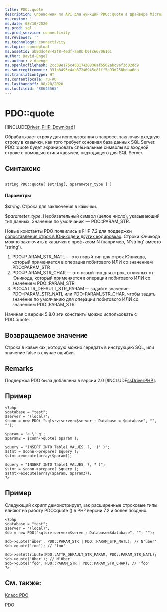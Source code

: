 ```yaml
---
title: PDO::quote
description: Справочник по API для функции PDO::quote в драйвере Microsoft PDO_SQLSRV для PHP для SQL Server.
ms.custom: ''
ms.date: 08/10/2020
ms.prod: sql
ms.prod_service: connectivity
ms.reviewer: ''
ms.technology: connectivity
ms.topic: conceptual
ms.assetid: ab9ddc48-42f8-4edf-aa8b-b0fc66706161
author: David-Engel
ms.author: v-daenge
ms.openlocfilehash: 2cc39e175c46317428836af6562abc9af3d02dd9
ms.sourcegitcommit: 331b8495e4ab37266945c81ff5b93d250bdaa6da
ms.translationtype: HT
ms.contentlocale: ru-RU
ms.lasthandoff: 08/20/2020
ms.locfileid: "88645565"
---
```

# <a name="pdoquote"></a>PDO::quote
[!INCLUDE[Driver_PHP_Download](../../includes/driver_php_download.md)]

Обрабатывает строку для использования в запросе, заключая входную строку в кавычки, как того требует основная база данных SQL Server. PDO::quote будет экранировать специальные символы во входной строке с помощью стиля кавычек, подходящего для SQL Server.  
  
## <a name="syntax"></a>Синтаксис  
  
```  
  
string PDO::quote( $string[, $parameter_type ] )  
```  
  
#### <a name="parameters"></a>Параметры  
$*string*. Строка для заключения в кавычки.  
  
$*parameter_type*. Необязательный символ (целое число), указывающий тип данных.  Значение по умолчанию — PDO::PARAM_STR.  

Новые константы PDO появились в PHP 7.2 для поддержки [сопоставления строк в Юникоде и других кодировках](https://wiki.php.net/rfc/extended-string-types-for-pdo). Строки Юникода можно заключить в кавычки с префиксом N (например, N'string' вместо 'string').

1. PDO::P ARAM_STR_NATL — это новый тип для строк Юникода, который применяется в операции побитового ИЛИ со значением PDO::PARAM_STR
1. PDO::P ARAM_STR_CHAR — это новый тип для строк, отличных от Юникода, который применяется в операции побитового ИЛИ со значением PDO::PARAM_STR
1. PDO::ATTR_DEFAULT_STR_PARAM — задайте значение PDO::PARAM_STR_NATL или PDO::PARAM_STR_CHAR, чтобы задать значение по умолчанию для операции побитового ИЛИ со значением PDO::PARAM_STR

Начиная с версии 5.8.0 эти константы можно использовать с PDO::quote.
  
## <a name="return-value"></a>Возвращаемое значение  
Строка в кавычках, которую можно передать в инструкцию SQL, или значение false в случае ошибки.  
  
## <a name="remarks"></a>Remarks  
Поддержка PDO была добавлена в версии 2.0 [!INCLUDE[ssDriverPHP](../../includes/ssdriverphp_md.md)].  
  
## <a name="example"></a>Пример  
  
```  
<?php  
$database = "test";  
$server = "(local)";  
$conn = new PDO( "sqlsrv:server=$server ; Database = $database", "", "");  
  
$param = 'a \' g';  
$param2 = $conn->quote( $param );  
  
$query = "INSERT INTO Table1 VALUES( ?, '1' )";  
$stmt = $conn->prepare( $query );  
$stmt->execute(array($param));  
  
$query = "INSERT INTO Table1 VALUES( ?, ? )";  
$stmt = $conn->prepare( $query );  
$stmt->execute(array($param, $param2));  
?>  
```  
  
## <a name="example"></a>Пример  

Следующий скрипт демонстрирует, как расширенные строковые типы влияют на работу PDO::quote () в PHP версии 7.2 и более поздних.

```
<?php
$database = "test";
$server = "(local)";
$db = new PDO("sqlsrv:server=$server; Database=$database", "", "");

$db->quote('über', PDO::PARAM_STR | PDO::PARAM_STR_NATL); // N'über'
$db->quote('foo'); // 'foo'

$db->setAttribute(PDO::ATTR_DEFAULT_STR_PARAM, PDO::PARAM_STR_NATL);
$db->quote('über'); // N'über'
$db->quote('foo', PDO::PARAM_STR | PDO::PARAM_STR_CHAR); // 'foo'
?>
```
  
## <a name="see-also"></a>См. также:  
[Класс PDO](../../connect/php/pdo-class.md)

[PDO](https://php.net/manual/book.pdo.php)  
  
